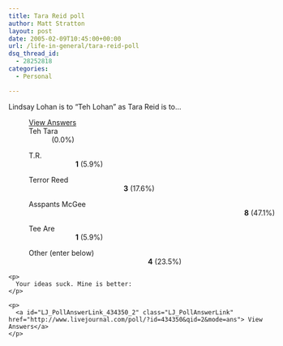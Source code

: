 ```yaml
---
title: Tara Reid poll
author: Matt Stratton
layout: post
date: 2005-02-09T10:45:00+00:00
url: /life-in-general/tara-reid-poll
dsq_thread_id:
  - 28252818
categories:
  - Personal

---
```

Lindsay Lohan is to &#8220;Teh Lohan&#8221; as Tara Reid is to&#8230;

<div style="margin:10px 0 10px 40px;">
  <a id="LJ_PollAnswerLink_434350_1" class="LJ_PollAnswerLink" href="http://www.livejournal.com/poll/?id=434350&qid=1&mode=ans"> View Answers</a><br /> Teh Tara<br /> <span style="white-space:nowrap;"><img style="vertical-align:middle;" src="http://p-stat.livejournal.com/img/poll/leftbar.gif" alt="" height="14" /><img style="vertical-align:middle;" src="http://p-stat.livejournal.com/img/poll/mainbar.gif" alt="" width="20" height="14" /><img style="vertical-align:middle;" src="http://p-stat.livejournal.com/img/poll/rightbar.gif" alt="" width="7" height="14" /> <strong></strong> (0.0%)</span></p> 
  
  <p>
    T.R.<br /> <span style="white-space:nowrap;"><img style="vertical-align:middle;" src="http://p-stat.livejournal.com/img/poll/leftbar.gif" alt="" height="14" /><img style="vertical-align:middle;" src="http://p-stat.livejournal.com/img/poll/mainbar.gif" alt="" width="67" height="14" /><img style="vertical-align:middle;" src="http://p-stat.livejournal.com/img/poll/rightbar.gif" alt="" width="7" height="14" /> <strong>1</strong> (5.9%)</span>
  </p>
  
  <p>
    Terror Reed<br /> <span style="white-space:nowrap;"><img style="vertical-align:middle;" src="http://p-stat.livejournal.com/img/poll/leftbar.gif" alt="" height="14" /><img style="vertical-align:middle;" src="http://p-stat.livejournal.com/img/poll/mainbar.gif" alt="" width="162" height="14" /><img style="vertical-align:middle;" src="http://p-stat.livejournal.com/img/poll/rightbar.gif" alt="" width="7" height="14" /> <strong>3</strong> (17.6%)</span>
  </p>
  
  <p>
    Asspants McGee<br /> <span style="white-space:nowrap;"><img style="vertical-align:middle;" src="http://p-stat.livejournal.com/img/poll/leftbar.gif" alt="" height="14" /><img style="vertical-align:middle;" src="http://p-stat.livejournal.com/img/poll/mainbar.gif" alt="" width="400" height="14" /><img style="vertical-align:middle;" src="http://p-stat.livejournal.com/img/poll/rightbar.gif" alt="" width="7" height="14" /> <strong>8</strong> (47.1%)</span>
  </p>
  
  <p>
    Tee Are<br /> <span style="white-space:nowrap;"><img style="vertical-align:middle;" src="http://p-stat.livejournal.com/img/poll/leftbar.gif" alt="" height="14" /><img style="vertical-align:middle;" src="http://p-stat.livejournal.com/img/poll/mainbar.gif" alt="" width="67" height="14" /><img style="vertical-align:middle;" src="http://p-stat.livejournal.com/img/poll/rightbar.gif" alt="" width="7" height="14" /> <strong>1</strong> (5.9%)</span>
  </p>
  
  <p>
    Other (enter below)<br /> <span style="white-space:nowrap;"><img style="vertical-align:middle;" src="http://p-stat.livejournal.com/img/poll/leftbar.gif" alt="" height="14" /><img style="vertical-align:middle;" src="http://p-stat.livejournal.com/img/poll/mainbar.gif" alt="" width="210" height="14" /><img style="vertical-align:middle;" src="http://p-stat.livejournal.com/img/poll/rightbar.gif" alt="" width="7" height="14" /> <strong>4</strong> (23.5%)</span></div> 
    
    <p>
      Your ideas suck. Mine is better:
    </p>
    
    <p>
      <a id="LJ_PollAnswerLink_434350_2" class="LJ_PollAnswerLink" href="http://www.livejournal.com/poll/?id=434350&qid=2&mode=ans"> View Answers</a>
    </p>